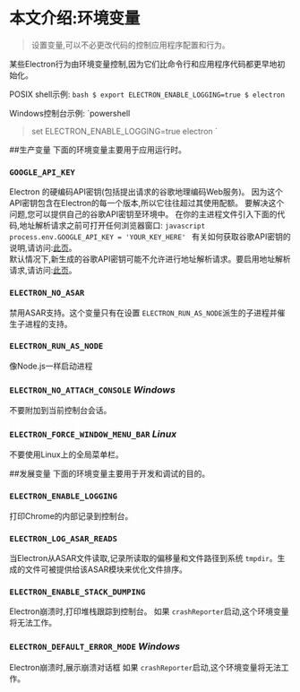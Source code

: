# 本文介绍:环境变量
> 设置变量,可以不必更改代码的控制应用程序配置和行为。

某些Electron行为由环境变量控制,因为它们比命令行和应用程序代码都更早地初始化。

POSIX shell示例:
`bash
$ export ELECTRON_ENABLE_LOGGING=true
$ electron
`

Windows控制台示例:
`powershell
> set ELECTRON_ENABLE_LOGGING=true
> electron
`

##生产变量
下面的环境变量主要用于应用运行时。

### `GOOGLE_API_KEY`
Electron 的硬编码API密钥(包括提出请求的谷歌地理编码Web服务)。
因为这个API密钥包含在Electron的每一个版本,所以它往往超过其使用配额。
要解决这个问题,您可以提供自己的谷歌API密钥至环境中。
在你的主进程文件引入下面的代码,地址解析请求之前可打开任何浏览器窗口:
`javascript
process.env.GOOGLE_API_KEY = 'YOUR_KEY_HERE'
`
有关如何获取谷歌API密钥的说明,请访问:[此页](https://www.chromium.org/developers/how-tos/api-keys)。   
默认情况下,新生成的谷歌API密钥可能不允许进行地址解析请求。要启用地址解析请求,请访问:[此页](https://console.developers.google.com/apis/api/geolocation/overview)。   

### `ELECTRON_NO_ASAR`
禁用ASAR支持。这个变量只有在设置 `ELECTRON_RUN_AS_NODE`派生的子进程并催生子进程的支持。

### `ELECTRON_RUN_AS_NODE`
像Node.js一样启动进程

### `ELECTRON_NO_ATTACH_CONSOLE` _Windows_
不要附加到当前控制台会话。

### `ELECTRON_FORCE_WINDOW_MENU_BAR` _Linux_
不要使用Linux上的全局菜单栏。

##发展变量
下面的环境变量主要用于开发和调试的目的。

### `ELECTRON_ENABLE_LOGGING`
打印Chrome的内部记录到控制台。

### `ELECTRON_LOG_ASAR_READS`
当Electron从ASAR文件读取,记录所读取的偏移量和文件路径到系统 `tmpdir`。生成的文件可被提供给该ASAR模块来优化文件排序。

### `ELECTRON_ENABLE_STACK_DUMPING`
Electron崩溃时,打印堆栈跟踪到控制台。
如果 `crashReporter`启动,这个环境变量将无法工作。

### `ELECTRON_DEFAULT_ERROR_MODE` _Windows_
Electron崩溃时,展示崩溃对话框
如果 `crashReporter`启动,这个环境变量将无法工作。